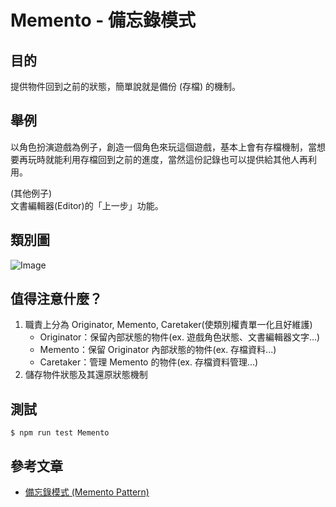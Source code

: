 # Memento - 備忘錄模式
## 目的
提供物件回到之前的狀態，簡單說就是備份 (存檔) 的機制。

## 舉例
以角色扮演遊戲為例子，創造一個角色來玩這個遊戲，基本上會有存檔機制，當想要再玩時就能利用存檔回到之前的進度，當然這份記錄也可以提供給其他人再利用。  

(其他例子)  
文書編輯器(Editor)的「上一步」功能。

## 類別圖
![Image](https://i.imgur.com/ZFigaKC.png)

## 值得注意什麼？
 1. 職責上分為 Originator, Memento, Caretaker(使類別權責單一化且好維護)
    - Originator：保留內部狀態的物件(ex. 遊戲角色狀態、文書編輯器文字...)
    - Memento：保留 Originator 內部狀態的物件(ex. 存檔資料...)
    - Caretaker：管理 Memento 的物件(ex. 存檔資料管理...)
 2. 儲存物件狀態及其還原狀態機制

## 測試
```
$ npm run test Memento
```

 ## 參考文章
 - [備忘錄模式 (Memento Pattern)](http://corrupt003-design-pattern.blogspot.com/2017/02/memento-pattern.html)
